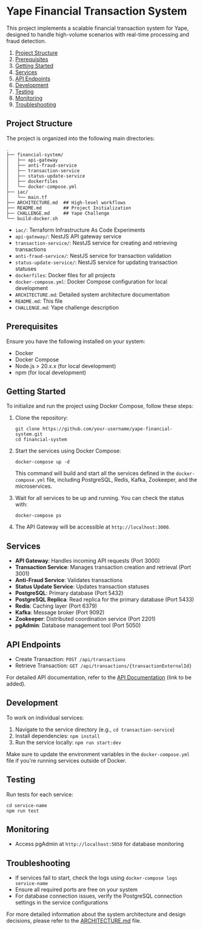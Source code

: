 # Yape Financial Transaction System

This project implements a scalable financial transaction system for Yape, designed to handle high-volume scenarios with real-time processing and fraud detection.

1. [Project Structure](#project-structure)
2. [Prerequisites](#prerequisites)
3. [Getting Started](#getting-started)
4. [Services](#services)
5. [API Endpoints](#api-endpoints)
6. [Development](#development)
7. [Testing](#testing)
8. [Monitoring](#monitoring)
9. [Troubleshooting](#troubleshooting)

## Project Structure

The project is organized into the following main directories:

```
.
├── financial-system/
│   ├── api-gateway
│   ├── anti-fraud-service
│   ├── transaction-service
│   ├── status-update-service
│   ├── dockerfiles
│   └── docker-compose.yml
├── iac/
│   └── main.tf
├── ARCHITECTURE.md  ## High-level workflows
├── README.md        ## Project Initialization
├── CHALLENGE.md     ## Yape Challenge
└── build-docker.sh
```

- `iac/`: Terraform Infrastructure As Code Experiments
- `api-gateway/`: NestJS API gateway service
- `transaction-service/`: NestJS service for creating and retrieving transactions
- `anti-fraud-service/`: NestJS service for transaction validation
- `status-update-service/`: NestJS service for updating transaction statuses
- `dockerfiles`: Docker files for all projects
- `docker-compose.yml`: Docker Compose configuration for local development
- `ARCHITECTURE.md`: Detailed system architecture documentation
- `README.md`: This file
- `CHALLENGE.md`: Yape challenge description

## Prerequisites

Ensure you have the following installed on your system:

- Docker
- Docker Compose
- Node.js > 20.x.x (for local development)
- npm (for local development)

## Getting Started

To initialize and run the project using Docker Compose, follow these steps:

1. Clone the repository:
   ```
   git clone https://github.com/your-username/yape-financial-system.git
   cd financial-system
   ```

2. Start the services using Docker Compose:
   ```
   docker-compose up -d
   ```

   This command will build and start all the services defined in the `docker-compose.yml` file, including PostgreSQL, Redis, Kafka, Zookeeper, and the microservices.

3. Wait for all services to be up and running. You can check the status with:
   ```
   docker-compose ps
   ```

4. The API Gateway will be accessible at `http://localhost:3000`.

## Services

- **API Gateway**: Handles incoming API requests (Port 3000)
- **Transaction Service**: Manages transaction creation and retrieval (Port 3001)
- **Anti-Fraud Service**: Validates transactions
- **Status Update Service**: Updates transaction statuses
- **PostgreSQL**: Primary database (Port 5432)
- **PostgreSQL Replica**: Read replica for the primary database (Port 5433)
- **Redis**: Caching layer (Port 6379)
- **Kafka**: Message broker (Port 9092)
- **Zookeeper**: Distributed coordination service (Port 2201)
- **pgAdmin**: Database management tool (Port 5050)

## API Endpoints

- Create Transaction: `POST /api/transactions`
- Retrieve Transaction: `GET /api/transactions/{transactionExternalId}`

For detailed API documentation, refer to the [API Documentation](#) (link to be added).

## Development

To work on individual services:

1. Navigate to the service directory (e.g., `cd transaction-service`)
2. Install dependencies: `npm install`
3. Run the service locally: `npm run start:dev`

Make sure to update the environment variables in the `docker-compose.yml` file if you're running services outside of Docker.

## Testing

Run tests for each service:

```
cd service-name
npm run test
```

## Monitoring

- Access pgAdmin at `http://localhost:5050` for database monitoring

## Troubleshooting

- If services fail to start, check the logs using `docker-compose logs service-name`
- Ensure all required ports are free on your system
- For database connection issues, verify the PostgreSQL connection settings in the service configurations

For more detailed information about the system architecture and design decisions, please refer to the [ARCHITECTURE.md](ARCHITECTURE.md) file.